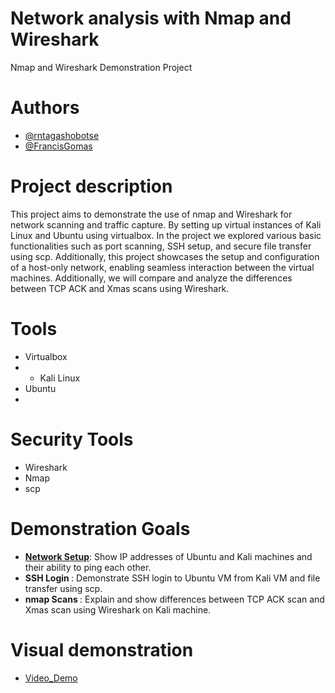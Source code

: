 # Network analysis with Nmap and Wireshark
Nmap and Wireshark Demonstration Project
# Authors

- [@rntagashobotse](https://www.github.com/RNtag12)
- [@FrancisGomas](https://www.github.com/francisgomas)
# Project description
This project aims to demonstrate the use of nmap and Wireshark for network scanning and traffic capture. By setting up virtual instances of Kali Linux and Ubuntu using virtualbox. In the project we explored various basic functionalities such as port scanning, SSH setup, and secure file transfer using scp. Additionally, this project showcases the setup and configuration of a host-only network, enabling seamless interaction between the virtual machines. Additionally, we will compare and analyze the differences between TCP ACK and Xmas scans using Wireshark. 
# Tools
- Virtualbox
- - Kali Linux
- Ubuntu
- 
# Security Tools
- Wireshark 
- Nmap
- scp


# Demonstration Goals
- <b><u>Network Setup</u></b>: Show IP addresses of Ubuntu and Kali machines and their ability to ping each other.
- <b>SSH Login </b>: Demonstrate SSH login to Ubuntu VM from Kali VM and file transfer using scp.
- <b>nmap Scans </b>: Explain and show differences between TCP ACK scan and Xmas scan using Wireshark on Kali machine.
  
 # Visual demonstration
 - [Video_Demo](https://github.com/RNtag12/networkanalysis/blob/main/Week1_video_demo.zip)

